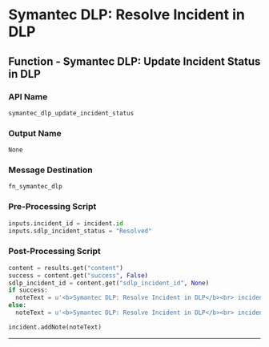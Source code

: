 <!--
    DO NOT MANUALLY EDIT THIS FILE
    THIS FILE IS AUTOMATICALLY GENERATED WITH resilient-sdk codegen
-->

# Symantec DLP:  Resolve Incident in DLP

## Function - Symantec DLP: Update Incident Status in DLP

### API Name
`symantec_dlp_update_incident_status`

### Output Name
`None`

### Message Destination
`fn_symantec_dlp`

### Pre-Processing Script
```python
inputs.incident_id = incident.id
inputs.sdlp_incident_status = "Resolved"
```

### Post-Processing Script
```python
content = results.get("content")
success = content.get("success", False)
sdlp_incident_id = content.get("sdlp_incident_id", None)
if success:
  noteText = u'<b>Symantec DLP: Resolve Incident in DLP</b><br> incidentId {0} Resolved.'.format(sdlp_incident_id)
else:
  noteText = u'<b>Symantec DLP: Resolve Incident in DLP</b><br> incidentId {0}: check the status in Symantec DLP.'.format(sdlp_incident_id)

incident.addNote(noteText)
```

---

